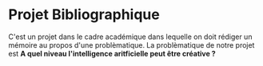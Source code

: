# Projet Bibliographique
C'est un projet dans le cadre académique dans lequelle on doit rédiger un mémoire au propos d'une problèmatique.
La problèmatique de notre projet est **A quel niveau l'intelligence aritficielle peut être créative ?**
